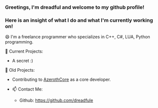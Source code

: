 ### Greetings, I'm dreadful and welcome to my github profile!

### Here is an insight of what I do and what I'm currently working on!

😄 I'm a freelance programmer who specializes in C++, C#, LUA, Python programming.

💬 Current Projects:
- A secret :)


💬 Old Projects:
- Contributing to [AzerothCore](https://github.com/azerothcore) as a core developer.

- 📫 Contact Me:
    - Github: https://github.com/dreadfule

<!--
**dreadfule/dreadfule** is a ✨ _special_ ✨ repository because its `README.md` (this file) appears on your GitHub profile.

Here are some ideas to get you started:

- 🔭 I’m currently working on ...
- 🌱 I’m currently learning ...
- 👯 I’m looking to collaborate on ...
- 🤔 I’m looking for help with ...
- 💬 Ask me about ...
- 📫 How to reach me: ...
- 😄 Pronouns: ...
- ⚡ Fun fact: ...
-->
